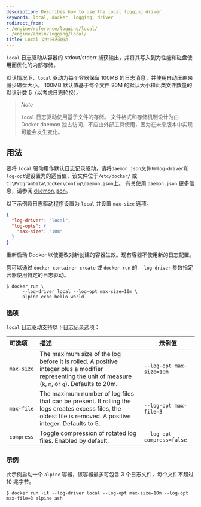 ```yaml
---
description: Describes how to use the local logging driver.
keywords: local, docker, logging, driver
redirect_from:
- /engine/reference/logging/local/
- /engine/admin/logging/local/
title: Local 文件日志驱动
---
```


`local` 日志驱动从容器的 stdout/stderr 捕获输出，并将其写入到为性能和磁盘使用而优化的内部存储。

默认情况下，`local` 驱动为每个容器保留 100MB 的日志消息，并使用自动压缩来减少磁盘大小。
100MB 默认值基于每个文件 20M 的默认大小和此类文件数量的默认计数 5（以考虑日志轮换）。

> *Note*
>
> `local` 日志驱动使用基于文件的存储。
> 文件格式和存储机制设计为由 Docker daemon 独占访问，不应由外部工具使用，因为在未来版本中实现可能会发生变化。

## 用法

要将 `local` 驱动用作默认日志记录驱动，请将`daemon.json`文件中`log-driver`和`log-opt`键设置为的适当值，该文件位于`/etc/docker/` 或 `C:\ProgramData\docker\config\daemon.json`上。
有关使用 `daemon.json` 更多信息，请参阅 [daemon.json](../../../engine/reference/commandline/dockerd.md#daemon-configuration-file)。


以下示例将日志驱动程序设置为 `local` 并设置 `max-size` 选项。

```json
{
  "log-driver": "local",
  "log-opts": {
    "max-size": "10m"
  }
}
```

重新启动 Docker 以使更改对新创建的容器生效。现有容器不使用新的日志配置。

您可以通过 `docker container create` 或 `docker run` 的 `--log-driver` 参数指定容器使用特定的日志驱动。

```console
$ docker run \
      --log-driver local --log-opt max-size=10m \
      alpine echo hello world
```

### 选项

`local` 日志驱动支持以下日志记录选项：

| 可选项 | 描述 | 示例值 |
|:-----|:-------|-----------|
| `max-size`  | The maximum size of the log before it is rolled. A positive integer plus a modifier representing the unit of measure (`k`, `m`, or `g`). Defaults to 20m.     | `--log-opt max-size=10m`   |
| `max-file`  | The maximum number of log files that can be present. If rolling the logs creates excess files, the oldest file is removed. A positive integer. Defaults to 5. | `--log-opt max-file=3`     |
| `compress`  | Toggle compression of rotated log files. Enabled by default.                                                                                                  | `--log-opt compress=false` |

### 示例

此示例启动一个 `alpine` 容器，该容器最多可包含 3 个日志文件，每个文件不超过 10 兆字节。

```console
$ docker run -it --log-driver local --log-opt max-size=10m --log-opt max-file=3 alpine ash
```
